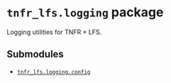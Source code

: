# `tnfr_lfs.logging` package
Logging utilities for TNFR × LFS.

## Submodules
- [`tnfr_lfs.logging.config`](config/index.md)

